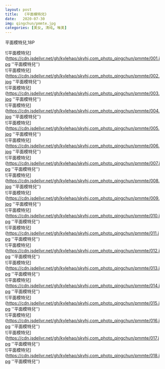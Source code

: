 ```yaml
---
layout: post
title:  《平面模特兒》
date:   2020-07-30
img: qingchun/pmmte.jpg
categories: [美女, 清纯, 唯美]
---
```


平面模特兒,18P

![平面模特兒](https://cdn.jsdelivr.net/gh/kylehao/skyhj.com_photo_qingchun/pmmte/001.jpg ''平面模特兒'') <br>
![平面模特兒](https://cdn.jsdelivr.net/gh/kylehao/skyhj.com_photo_qingchun/pmmte/002.jpg ''平面模特兒'') <br>
![平面模特兒](https://cdn.jsdelivr.net/gh/kylehao/skyhj.com_photo_qingchun/pmmte/003.jpg ''平面模特兒'') <br>
![平面模特兒](https://cdn.jsdelivr.net/gh/kylehao/skyhj.com_photo_qingchun/pmmte/004.jpg ''平面模特兒'') <br>
![平面模特兒](https://cdn.jsdelivr.net/gh/kylehao/skyhj.com_photo_qingchun/pmmte/005.jpg ''平面模特兒'') <br>
![平面模特兒](https://cdn.jsdelivr.net/gh/kylehao/skyhj.com_photo_qingchun/pmmte/006.jpg ''平面模特兒'') <br>
![平面模特兒](https://cdn.jsdelivr.net/gh/kylehao/skyhj.com_photo_qingchun/pmmte/007.jpg ''平面模特兒'') <br>
![平面模特兒](https://cdn.jsdelivr.net/gh/kylehao/skyhj.com_photo_qingchun/pmmte/008.jpg ''平面模特兒'') <br>
![平面模特兒](https://cdn.jsdelivr.net/gh/kylehao/skyhj.com_photo_qingchun/pmmte/009.jpg ''平面模特兒'') <br>
![平面模特兒](https://cdn.jsdelivr.net/gh/kylehao/skyhj.com_photo_qingchun/pmmte/010.jpg ''平面模特兒'') <br>
![平面模特兒](https://cdn.jsdelivr.net/gh/kylehao/skyhj.com_photo_qingchun/pmmte/011.jpg ''平面模特兒'') <br>
![平面模特兒](https://cdn.jsdelivr.net/gh/kylehao/skyhj.com_photo_qingchun/pmmte/012.jpg ''平面模特兒'') <br>
![平面模特兒](https://cdn.jsdelivr.net/gh/kylehao/skyhj.com_photo_qingchun/pmmte/013.jpg ''平面模特兒'') <br>
![平面模特兒](https://cdn.jsdelivr.net/gh/kylehao/skyhj.com_photo_qingchun/pmmte/014.jpg ''平面模特兒'') <br>
![平面模特兒](https://cdn.jsdelivr.net/gh/kylehao/skyhj.com_photo_qingchun/pmmte/015.jpg ''平面模特兒'') <br>
![平面模特兒](https://cdn.jsdelivr.net/gh/kylehao/skyhj.com_photo_qingchun/pmmte/016.jpg ''平面模特兒'') <br>
![平面模特兒](https://cdn.jsdelivr.net/gh/kylehao/skyhj.com_photo_qingchun/pmmte/017.jpg ''平面模特兒'') <br>
![平面模特兒](https://cdn.jsdelivr.net/gh/kylehao/skyhj.com_photo_qingchun/pmmte/018.jpg ''平面模特兒'') <br>
